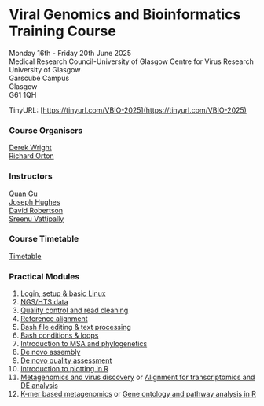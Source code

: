 # Viral Genomics and Bioinformatics Training Course
Monday 16th - Friday 20th June 2025  
Medical Research Council-University of Glasgow Centre for Virus Research  
University of Glasgow  
Garscube Campus  
Glasgow  
G61 1QH  

TinyURL: [https://tinyurl.com/VBIO-2025](https://tinyurl.com/VBIO-2025)

### Course Organisers

[Derek Wright](https://www.gla.ac.uk/schools/infectionimmunity/staff/derekwright/)  
[Richard Orton](https://www.gla.ac.uk/schools/infectionimmunity/staff/richardorton/)  

### Instructors

[Quan Gu](https://www.gla.ac.uk/schools/infectionimmunity/staff/quangu/)  
[Joseph Hughes](https://www.gla.ac.uk/schools/infectionimmunity/staff/josephhughes/)  
[David Robertson](https://www.gla.ac.uk/schools/infectionimmunity/staff/davidrobertson/)  
[Sreenu Vattipally](https://www.gla.ac.uk/schools/infectionimmunity/staff/sreenuvattipally/)  

### Course Timetable
[Timetable](/docs/ViralBioinformatics2025-CourseTimetable.pdf)

### Practical Modules
1. [Login, setup & basic Linux](docs/Basic_Linux.md)
2. [NGS/HTS data](docs/NGS_data.md)
3. [Quality control and read cleaning](docs/ReadCleaning.md)
4. [Reference alignment](docs/RefAlign.md)
5. [Bash file editing & text processing](docs/TextProcessingAndBashScripting/TextProcessing.md)
6. [Bash conditions & loops](docs/TextProcessingAndBashScripting/AdvancedLinux.md)
7. [Introduction to MSA and phylogenetics](docs/Phylogenetics.md)
8. [De novo assembly](docs/DeNovoPracticals.md)
9.  [De novo quality assessment](docs/QualityAssessment.md)
10. [Introduction to plotting in R](docs/plottingR.md)
11. [Metagenomics and virus discovery](docs/Metagenomics.md) or [Alignment for transcriptomics and DE analysis](docs/Transcriptomics.md)
12. [K-mer based metagenomics](docs/KmerMetagenomics.md) or [Gene ontology and pathway analysis in R](docs/GeneOntologyPathway.md)
